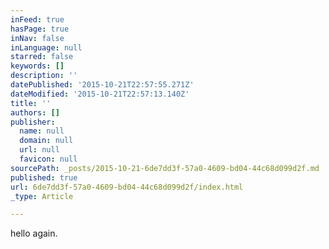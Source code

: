 ```yaml
---
inFeed: true
hasPage: true
inNav: false
inLanguage: null
starred: false
keywords: []
description: ''
datePublished: '2015-10-21T22:57:55.271Z'
dateModified: '2015-10-21T22:57:13.140Z'
title: ''
authors: []
publisher:
  name: null
  domain: null
  url: null
  favicon: null
sourcePath: _posts/2015-10-21-6de7dd3f-57a0-4609-bd04-44c68d099d2f.md
published: true
url: 6de7dd3f-57a0-4609-bd04-44c68d099d2f/index.html
_type: Article

---
```

hello again.